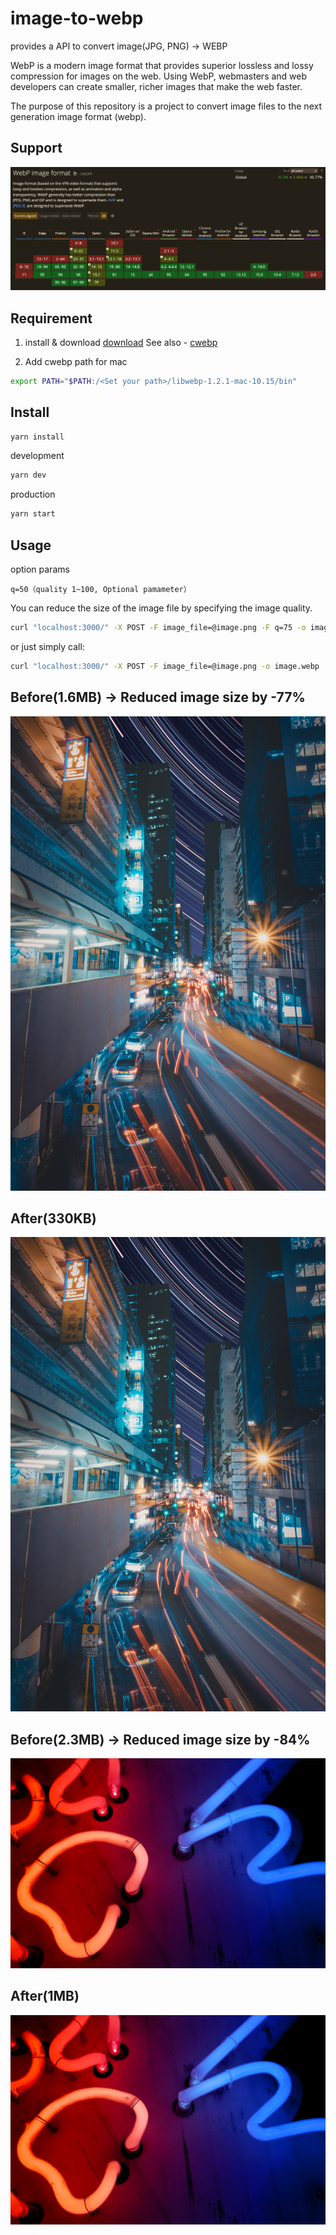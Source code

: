 # image-to-webp

provides a API to convert image(JPG, PNG) -> WEBP

WebP is a modern image format that provides superior lossless and lossy compression for images on the web. Using WebP, webmasters and web developers can create smaller, richer images that make the web faster.

The purpose of this repository is a project to convert image files to the next generation image format (webp).


## Support
![support](./docs/images/support.png)

## Requirement

1. install & download  [download](https://developers.google.com/speed/webp/download)
See also - [cwebp](https://developers.google.com/speed/webp)

2. Add cwebp path
for mac
```bash
export PATH="$PATH:/<Set your path>/libwebp-1.2.1-mac-10.15/bin"
```

## Install
```bash
yarn install
```

development
```bash
yarn dev
```

production
```bash
yarn start
```

## Usage
option params
```
q=50（quality 1~100, Optional pamameter）
```

You can reduce the size of the image file by specifying the image quality.
```bash
curl "localhost:3000/" -X POST -F image_file=@image.png -F q=75 -o image.webp
```
or just simply call:
```bash
curl "localhost:3000/" -X POST -F image_file=@image.png -o image.webp
```




## Before(1.6MB) → Reduced image size by -77%
![thomas-chan-a3wiRpcBmgY-unsplash.jpg](./docs/images/before/thomas-chan-a3wiRpcBmgY-unsplash.jpg)
## After(330KB)
![thomas-chan-a3wiRpcBmgY-unsplash.webp](./docs/images/after/thomas-chan-a3wiRpcBmgY-unsplash.webp)

## Before(2.3MB) → Reduced image size by -84%
![lubo-minar-j2RgHfqKhCM-unsplash.jpg](./docs/images/before/lubo-minar-j2RgHfqKhCM-unsplash.jpg)
## After(1MB)
![lubo-minar-j2RgHfqKhCM-unsplash.webp](./docs/images/before/lubo-minar-j2RgHfqKhCM-unsplash.jpg)